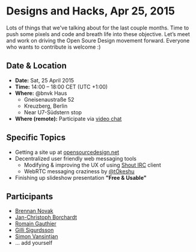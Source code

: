 # Designs and Hacks, Apr 25, 2015

Lots of things that we've talking about for the last couple months. Time to push some pixels and code and breath life into these objective. Let’s meet and work on driving the Open Soure Design movement forward. Everyone who wants to contribute is welcome :)


## Date & Location

- **Date:** Sat, 25 April 2015
- **Time:** 14:00 – 18:00 CET (UTC +1:00)
- **Where:** @bnvk Haus
	- Gneisenaustraße 52
	- Kreuzberg, Berlin
	- Near U7-Südstern stop
- **Where (remote):** Participate via [video chat](https://appear.in/opensourcedesign)


## Specific Topics

* Getting a site up at [opensourcedesign.net](http://opensourcedesign.net)
* Decentralized user friendly web messaging tools
	* Modifying & improving the UX of using [Shout IRC](http://shout-irc.com) client
	* WebRTC messaging craziness by [@tOkeshu](https://github.com/tOkeshu)
* Finishing up slideshow presentation **"Free & Usable"**


## Participants

* [Brennan Novak](https://github.com/bnvk)
* [Jan-Christoph Borchardt](https://github.com/jancborchardt)
* [Romain Gauthier](https://github.com/tOkeshu)
* [Gilli Sigurdsson](https://github.com/gillisig)
* [Simon Vansintjan](https://github.com/simonv3)
* … add yourself
